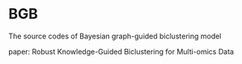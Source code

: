 # BGB

The source codes of Bayesian graph-guided biclustering model

paper: Robust Knowledge-Guided Biclustering for Multi-omics Data
